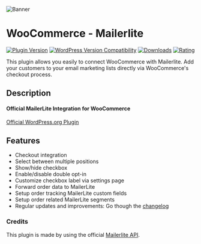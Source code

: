 ![Banner](https://ps.w.org/woo-mailerlite/assets/banner-772x250.png)

# WooCommerce - Mailerlite
[![Plugin Version](https://img.shields.io/wordpress/plugin/v/woo-mailerlite.svg)](https://wordpress.org/plugins/woo-mailerlite/) [![WordPress Version Compatibility](https://img.shields.io/wordpress/v/woo-mailerlite.svg)](https://wordpress.org/plugins/woo-mailerlite/) [![Downloads](https://img.shields.io/wordpress/plugin/dt/woo-mailerlite.svg)](https://wordpress.org/plugins/woo-mailerlite/) [![Rating](https://img.shields.io/wordpress/plugin/r/woo-mailerlite.svg)](https://wordpress.org/plugins/woo-mailerlite/)

This plugin allows you easily to connect WooCommerce with Mailerlite. Add your customers to your email marketing lists directly via WooCommerce's checkout process.

## Description

#### Official MailerLite Integration for WooCommerce 

[Official WordPress.org Plugin](https://wordpress.org/plugins/woo-mailerlite/)

## Features

*   Checkout integration
*   Select between multiple positions
*   Show/hide checkbox
*   Enable/disable double opt-in
*   Customize checkbox label via settings page
*   Forward order data to MailerLite
*   Setup order tracking MailerLite custom fields
*   Setup order related MailerLite segments
*   Regular updates and improvements: Go though the [changelog](https://wordpress.org/plugins/woo-mailerlite/changelog/)

### Credits

This plugin is made by using the official [Mailerlite API](https://developers.mailerlite.com/docs).
